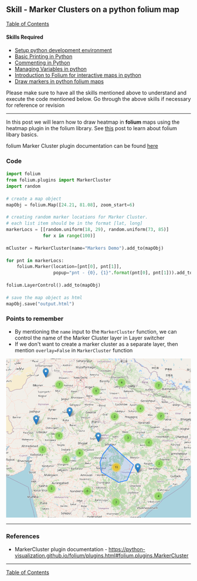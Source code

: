 ## Skill - Marker Clusters on a python folium map

[Table of Contents](https://nagasudhir.blogspot.com/2020/04/taming-python-table-of-contents.html)

#### Skills Required
* [Setup python development environment](https://nagasudhir.blogspot.com/2020/04/setup-python-development-environment_14.html)
* [Basic Printing in Python](https://nagasudhir.blogspot.com/2020/04/basic-printing-in-python.html)
* [Commenting in Python](https://nagasudhir.blogspot.com/2020/04/comments-in-python.html)
* [Managing Variables in python](https://nagasudhir.blogspot.com/2020/04/managing-variables-in-python.html)
* [Introduction to Folium for interactive maps in python](https://nagasudhir.blogspot.com/2021/07/introduction-to-folium-for-interactive.html)
* [Draw markers in python folium maps](https://nagasudhir.blogspot.com/2021/07/draw-markers-in-python-folium-maps.html)

Please make sure to have all the skills mentioned above to understand and execute the code mentioned below. Go through the above skills if necessary for reference or revision
<hr/>

In this post we will learn how to draw heatmap in **folium** maps using the heatmap plugin in the folium library. See [this](https://nagasudhir.blogspot.com/2021/07/introduction-to-folium-for-interactive.html) post to learn about folium libary basics.

folium Marker Cluster plugin documentation can be found [here](https://python-visualization.github.io/folium/plugins.html#folium.plugins.MarkerCluster)

### Code
```python
import folium
from folium.plugins import MarkerCluster
import random

# create a map object
mapObj = folium.Map([24.21, 81.08], zoom_start=6)

# creating random marker locations for Marker Cluster.
# each list item should be in the format [lat, long]
markerLocs = [[random.uniform(18, 29), random.uniform(73, 85)]
              for x in range(100)]

mCluster = MarkerCluster(name="Markers Demo").add_to(mapObj)

for pnt in markerLocs:
    folium.Marker(location=[pnt[0], pnt[1]],
                  popup="pnt - {0}, {1}".format(pnt[0], pnt[1])).add_to(mCluster)

folium.LayerControl().add_to(mapObj)

# save the map object as html
mapObj.save("output.html")
```
### Points to remember
* By mentioning the ```name``` input to the ```MarkerCluster``` function, we can control the name of the Marker Cluster layer in Layer switcher
* If we don't want to create a marker cluster as a separate layer, then mention ```overlay=False``` in ```MarkerCluster``` function


![marker_cluster_demo](https://github.com/nagasudhirpulla/taming_python/raw/master/blog/skills/assets/img/marker_cluster_demo.png)
<hr/>

### References
* MarkerCluster plugin documentation - https://python-visualization.github.io/folium/plugins.html#folium.plugins.MarkerCluster

<hr/>

[Table of Contents](https://nagasudhir.blogspot.com/2020/04/taming-python-table-of-contents.html)

<!--stackedit_data:
eyJoaXN0b3J5IjpbLTc4Njk1ODgzMSwxNjIwMDM1NDEzLDE5MD
cwMzEyMTcsLTE3MTIwMzY0NDVdfQ==
-->